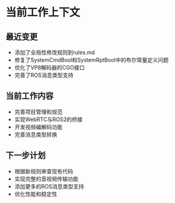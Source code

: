 # 当前工作上下文

## 最近变更
- 添加了全局性修改规则到rules.md
- 修复了SystemCmdBool和SystemRptBool中的布尔常量定义问题
- 优化了VP8解码器的CGO接口
- 完善了ROS消息类型支持

## 当前工作内容
- 完善项目管理和规范
- 实现WebRTC与ROS2的桥接
- 开发视频编解码功能
- 完善消息类型转换

## 下一步计划
- 根据新规则审查现有代码
- 实现完整的音视频传输功能
- 添加更多的ROS消息类型支持
- 优化性能和稳定性 